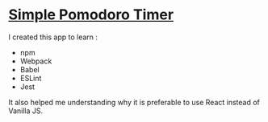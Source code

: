 # [Simple Pomodoro Timer](https://tymer.netlify.app/)

I created this app to learn :

- npm
- Webpack
- Babel
- ESLint
- Jest

It also helped me understanding why it is preferable to use React instead of Vanilla JS.
